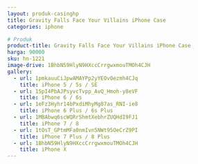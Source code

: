 ```yaml
---
layout: produk-casinghp
title: Gravity Falls Face Your Villains iPhone Case
categories: iphone

# Produk
product-title: Gravity Falls Face Your Villains iPhone Case
harga: 90000
sku: hn-1221
image-drive: 1BhbN59HlyN9HXccCrrgwxmouTMOh4CJH
gallery:
  - url: 1pmkauuCiJpwAMAYPp2yYEOvOezmh4CJq
    title: iPhone 5 / 5s / SE
  - url: 1SpI4PbAJPsyvcTvpp_AvQ_Hmoh-y8eVF
    title: iPhone 6 / 6s
  - url: 1eFz3Hyhr14bPxdiMhyMg87as_RNI-ie8
    title: iPhone 6 Plus / 6s Plus
  - url: 1MBAbwq6scWQRrShmtXebhrZUQHdI9FJ1
    title: iPhone 7 / 8
  - url: 1tOsT_GPtmMFa0nmIvn5NWt95OeCrZ9PI
    title: iPhone 7 Plus / 8 Plus
  - url: 1BhbN59HlyN9HXccCrrgwxmouTMOh4CJH
    title: iPhone X
---
```

